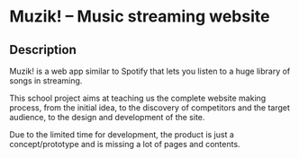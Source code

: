 # Muzik! – Music streaming website
## Description

Muzik! is a web app similar to Spotify that lets you listen to a huge library of songs in streaming.

This school project aims at teaching us the complete website making process, from the initial idea, to the discovery of competitors and the target audience, to the design and development of the site.

Due to the limited time for development, the product is just a concept/prototype and is missing a lot of pages and contents.
